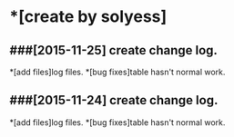 *[create by solyess]
===================================  

###[2015-11-25] create change log.
----------------------------------------
*[add files]log files.
*[bug fixes]table hasn't normal work.	


###[2015-11-24] create change log.
----------------------------------------
*[add files]log files.
*[bug fixes]table hasn't normal work.	

